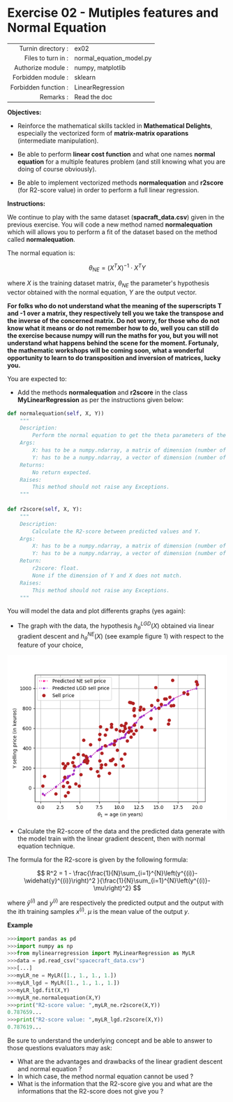 # Exercise 02 - Mutiples features and Normal Equation

|                         |                    |
| -----------------------:| ------------------ |
|   Turnin directory :    |  ex02              |
|   Files to turn in :    |  normal_equation_model.py  |
|   Authorize module :    |  numpy, matplotlib |
|   Forbidden module :    |  sklearn           |
|   Forbidden function :  |  LinearRegression  |
|   Remarks :             |  Read the doc      |

**Objectives:** 

* Reinforce the mathematical skills tackled in **Mathematical Delights**, especially the vectorized form of __matrix-matrix oparations__ (intermediate manipulation).
* Be able to perform  __linear cost function__ and what one names  __normal equation__ for a multiple features problem (and still knowing what you are doing of course obviously).

* Be able to implement vectorized methods **normalequation** and **r2score** (for R2-score value) in order to perform a full linear regression.


**Instructions:**

We continue to play with the same dataset (__spacraft_data.csv__) given in the previous exercise. 
You will code a new method named **normalequation** which will allows you to perform a fit of the dataset based on the method called __normalequation__.

The normal equation is:

$$
{\theta}_{NE} = \left({X}^{T} {X}\right)^{-1}\cdot{X}^T{Y}
$$

where ${X}$ is the training dataset matrix, ${\theta}_{NE}$ the parameter's hypothesis vector obtained with the normal equation, ${Y}$ are the output vector.

__For folks who do not understand what the meaning of the superscripts **T** and **-1** over a matrix, they respectively tell you we take the transpose and the inverse of the concerned matrix.
Do not worry, for those who do not know what it means or do not remember how to do, well you can still do the exercise because numpy will run the maths for you, but you will not understand what happens behind the scene for the moment.
Fortunaly, the mathematic workshops will be coming soon, what a wonderful opportunity to learn to do transposition and inversion of matrices, lucky you.__


You are expected to:
* Add the methods **normalequation** and **r2score** in the class **__MyLinearRegression__** as per the instructions given below:
```python
def normalequation(self, X, Y))
	"""
	Description:
		Perform the normal equation to get the theta parameters of the hypothesis h and stock them in self.theta.
	Args:
		X: has to be a numpy.ndarray, a matrix of dimension (number of training examples, number of features)
		Y: has to be a numpy.ndarray, a vector of dimension (number of training examples,1)
	Returns:
		No return expected.
	Raises:
		This method should not raise any Exceptions.
	"""

def r2score(self, X, Y):
	"""
	Description:
		Calculate the R2-score between predicted values and Y.
	Args:
		X: has to be a numpy.ndarray, a matrix of dimension (number of training examples, number of features)
		Y: has to be a numpy.ndarray, a vector of dimension (number of training examples,1)
	Return:
		r2score: float.
		None if the dimension of Y and X does not match.
	Raises:
		This method should not raise any Exceptions.
	"""
```

You will model the data and plot differents graphs (yes again):
* The graph with the data, the hypothesis $h_{{\theta}}^{LGD}({X})$ obtained via linear gradient descent and $h_{{\theta}}^{NE}({X})$ (see example figure 1) with respect to the feature of your choice,

<img src="day01/assets/Figure_1_Sellprice_ne_lgd_vs_age.png" />

* Calculate the R2-score of the data and the predicted data generate with the model train with the linear gradient descent, then with normal equation technique.

The formula for the R2-score is given by the following formula:

$$
R^2 = 1 - \frac{\frac{1}{N}\sum_{i=1}^{N}\left(y^{(i)}-\widehat{y}^{(i)}\right)^2 }{\frac{1}{N}\sum_{i=1}^{N}\left(y^{(i)}-\mu\right)^2}
$$

where $\widehat{y}^{(i)}$ and $y^(i)$ are respectively the predicted output and the output with the ith training samples $x^{(i)}$. $\mu$ is the mean value of the output $y$.

**Example**
```python
>>>import pandas as pd
>>>import numpy as np
>>>from mylinearregression import MyLinearRegression as MyLR
>>>data = pd.read_csv("spacecraft_data.csv")
>>>[...]
>>>myLR_ne = MyLR([1., 1., 1., 1.])
>>>myLR_lgd = MyLR([1., 1., 1., 1.])
>>>myLR_lgd.fit(X,Y)
>>>myLR_ne.normalequation(X,Y)
>>>print("R2-score value: ",myLR_ne.r2score(X,Y))
0.787659...
>>>print("R2-score value: ",myLR_lgd.r2score(X,Y))
0.787619...
```

Be sure to understand the underlying concept and be able to answer to those questions evaluators may ask:
* What are the advantages and drawbacks of the linear gradient descent and normal equation ?
* In which case, the method normal equation cannot be used ?
* What is the information that the R2-score give you and what are the informations that the R2-score does not give you ?
